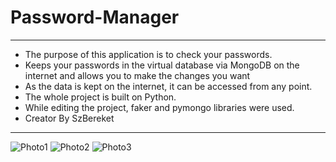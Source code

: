 # Password-Manager

----------------------------
* The purpose of this application is to check your passwords.
* Keeps your passwords in the virtual database via MongoDB on the internet and allows you to make the changes you want
* As the data is kept on the internet, it can be accessed from any point.
* The whole project is built on Python.
* While editing the project, faker and pymongo libraries were used.
* Creator By SzBereket
--------------
![Photo1](https://user-images.githubusercontent.com/80854069/154820308-2e9069cd-dde3-4b3a-8ea6-70894e3c2057.png)
![Photo2](https://user-images.githubusercontent.com/80854069/154820332-9e9dcfa4-1fcb-457b-a4f1-e1613d73ad17.png)
![Photo3](https://user-images.githubusercontent.com/80854069/154820343-8feb807b-0320-4fe4-aab0-df4cf43d0abe.png)
